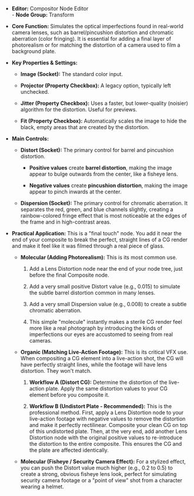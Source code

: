 - **Editor:** Compositor Node Editor  
- **Node Group:** Transform
    
- **Core Function:** Simulates the optical imperfections found in real-world camera lenses, such as barrel/pincushion distortion and chromatic aberration (color fringing). It is essential for adding a final layer of photorealism or for matching the distortion of a camera used to film a background plate.
    
- **Key Properties & Settings:**
    
    - **Image (Socket):** The standard color input.
        
    - **Projector (Property Checkbox):** A legacy option, typically left unchecked.
        
    - **Jitter (Property Checkbox):** Uses a faster, but lower-quality (noisier) algorithm for the distortion. Useful for previews.
        
    - **Fit (Property Checkbox):** Automatically scales the image to hide the black, empty areas that are created by the distortion.
        
- **Main Controls:**
    
    - **Distort (Socket):** The primary control for barrel and pincushion distortion.
        
        - **Positive values** create **barrel distortion**, making the image appear to bulge outwards from the center, like a fisheye lens.
            
        - **Negative values** create **pincushion distortion**, making the image appear to pinch inwards at the center.
            
    - **Dispersion (Socket):** The primary control for chromatic aberration. It separates the red, green, and blue channels slightly, creating a rainbow-colored fringe effect that is most noticeable at the edges of the frame and in high-contrast areas.
        
- **Practical Application:** This is a "final touch" node. You add it near the end of your composite to break the perfect, straight lines of a CG render and make it feel like it was filmed through a real piece of glass.
    
    - **Molecular (Adding Photorealism):** This is its most common use.
        
        1. Add a Lens Distortion node near the end of your node tree, just before the final Composite node.
            
        2. Add a very small positive Distort value (e.g., 0.015) to simulate the subtle barrel distortion common in many lenses.
            
        3. Add a very small Dispersion value (e.g., 0.008) to create a subtle chromatic aberration.
            
        4. This simple "molecule" instantly makes a sterile CG render feel more like a real photograph by introducing the kinds of imperfections our eyes are accustomed to seeing from real cameras.
            
    - **Organic (Matching Live-Action Footage):** This is its critical VFX use. When compositing a CG element into a live-action shot, the CG will have perfectly straight lines, while the footage will have lens distortion. They won't match.
        
        1. **Workflow A (Distort CG):** Determine the distortion of the live-action plate. Apply the same distortion values to your CG element before you composite it.
            
        2. **Workflow B (Undistort Plate - Recommended):** This is the professional method. First, apply a Lens Distortion node to your live-action footage with negative values to remove the distortion and make it perfectly rectilinear. Composite your clean CG on top of this undistorted plate. Then, at the very end, add another Lens Distortion node with the original positive values to re-introduce the distortion to the entire composite. This ensures the CG and the plate are affected identically.
            
    - **Molecular (Fisheye / Security Camera Effect):** For a stylized effect, you can push the Distort value much higher (e.g., 0.2 to 0.5) to create a strong, obvious fisheye lens look, perfect for simulating security camera footage or a "point of view" shot from a character wearing a helmet.